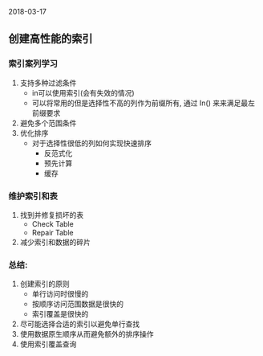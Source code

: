 2018-03-17

## 创建高性能的索引

### 索引案列学习
1. 支持多种过滤条件
    - in可以使用索引(会有失效的情况)
    - 可以将常用的但是选择性不高的列作为前缀所有, 通过 In() 来来满足最左前缀要求
2. 避免多个范围条件
3. 优化排序
    - 对于选择性很低的列如何实现快速排序
        - 反范式化
        - 预先计算
        - 缓存

### 维护索引和表
1. 找到并修复损坏的表
    - Check Table
    - Repair Table
2. 减少索引和数据的碎片


### 总结:
1. 创建索引的原则
    - 单行访问时很慢的
    - 按顺序访问范围数据是很快的
    - 索引覆盖是很快的
1. 尽可能选择合适的索引以避免单行查找
2. 使用数据原生顺序从而避免额外的排序操作
3. 使用索引覆盖查询
